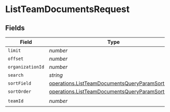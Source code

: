 # ListTeamDocumentsRequest


## Fields

| Field                                                                                                              | Type                                                                                                               | Required                                                                                                           | Description                                                                                                        |
| ------------------------------------------------------------------------------------------------------------------ | ------------------------------------------------------------------------------------------------------------------ | ------------------------------------------------------------------------------------------------------------------ | ------------------------------------------------------------------------------------------------------------------ |
| `limit`                                                                                                            | *number*                                                                                                           | :heavy_minus_sign:                                                                                                 | N/A                                                                                                                |
| `offset`                                                                                                           | *number*                                                                                                           | :heavy_minus_sign:                                                                                                 | N/A                                                                                                                |
| `organizationId`                                                                                                   | *number*                                                                                                           | :heavy_minus_sign:                                                                                                 | N/A                                                                                                                |
| `search`                                                                                                           | *string*                                                                                                           | :heavy_minus_sign:                                                                                                 | N/A                                                                                                                |
| `sortField`                                                                                                        | [operations.ListTeamDocumentsQueryParamSortField](../../models/operations/listteamdocumentsqueryparamsortfield.md) | :heavy_minus_sign:                                                                                                 | N/A                                                                                                                |
| `sortOrder`                                                                                                        | [operations.ListTeamDocumentsQueryParamSortOrder](../../models/operations/listteamdocumentsqueryparamsortorder.md) | :heavy_minus_sign:                                                                                                 | N/A                                                                                                                |
| `teamId`                                                                                                           | *number*                                                                                                           | :heavy_check_mark:                                                                                                 | N/A                                                                                                                |